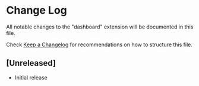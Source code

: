 # Change Log
All notable changes to the "dashboard" extension will be documented in this file.

Check [Keep a Changelog](http://keepachangelog.com/) for recommendations on how to structure this file.

## [Unreleased]
- Initial release